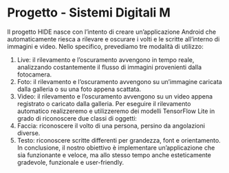 # Progetto - Sistemi Digitali M
Il progetto HIDE nasce con l’intento di creare un’applicazione Android che automaticamente riesca a rilevare e oscurare i volti e le scritte all’interno di immagini e video. Nello specifico, prevediamo tre modalità di utilizzo:
1)	Live: il rilevamento e l’oscuramento avvengono in tempo reale, analizzando costantemente il flusso di immagini provenienti dalla fotocamera.
2)	Foto: il rilevamento e l’oscuramento avvengono su un’immagine caricata dalla galleria o su una foto appena scattata.
3)	Video: il rilevamento e l’oscuramento avvengono su un video appena registrato o caricato dalla galleria.
Per eseguire il rilevamento automatico realizzeremo e utilizzeremo dei modelli TensorFlow Lite in grado di riconoscere due classi di oggetti:
1)	Faccia: riconoscere il volto di una persona, persino da angolazioni diverse.
2)	Testo: riconoscere scritte differenti per grandezza, font e orientamento.
In conclusione, il nostro obiettivo è implementare un’applicazione che sia funzionante e veloce, ma allo stesso tempo anche esteticamente gradevole, funzionale e user-friendly.

